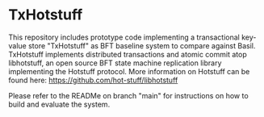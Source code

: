 # TxHotstuff

This repository includes prototype code implementing a transactional key-value store "TxHotstuff" as BFT baseline system to compare against Basil. TxHotstuff implements distributed transactions and atomic commit atop libhotstuff, an open source BFT state machine replication library implementing the Hotstuff protocol. More information on Hotstuff can be found here: https://github.com/hot-stuff/libhotstuff

Please refer to the READMe on branch "main" for instructions on how to build and evaluate the system.
